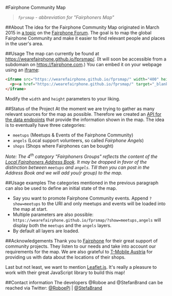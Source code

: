 #Fairphone Community Map
>_`fprsmap` - abbreviation for "Fairphoners Map"_

##About
The idea for the Fairphone Community Map originated in March 2015 in [a topic][1] on the [Fairphone Forum][2]. The goal is to map the global Fairphone Community and make it easier to find relevant people and places in the user's area.

##Usage
The map can currently be found at https://wearefairphone.github.io/fprsmap/. (It will soon be accessible from a subdomain on https://fairphone.com.) You can embed it on your webpage using an [iframe][3]:

```html
<iframe src="https://wearefairphone.github.io/fprsmap/" width="400" height="300" allowfullscreen="true" frameborder="0">
  <p><a href="https://wearefairphone.github.io/fprsmap/" target="_blank">See the Fairphone Community Map!</a></p>
</iframe>
```
Modify the `width` and `height` parameters to your liking.

##Status of the Project
At the moment we are trying to gather as many relevant sources for the map as possible. Therefore we created an [API for the data endpoints][4] that provide the information shown in the map. The idea is to eventually have three categories:

- `meetups` (Meetups & Events of the Fairphone Community)
- `angels` (Local support volunteers, so called _Fairphone Angels_)
- `shops` (Shops where Fairphones can be bought)

*Note: The 4<sup>th</sup> category "Fairphoners Groups" reflects the content of the [Local Fairphoners Address Book][10]. It may be dropped in favor of the distinction between `meetups` and `angels`. Till then you can post in the Address Book and we will add you(r group) to the map.*

##Usage examples
The categories mentioned in the previous paragraph can also be used to define an initial state of the map.

- Say you want to promote Fairphone Community events. Append `?show=meetups` to the URI and only meetups and events will be loaded into the map at start.
- Multiple parameters are also possible: `https://wearefairphone.github.io/fprsmap/?show=meetups,angels` will display both the `meetups` and the `angels` layers.
- By default all layers are loaded.

##Acknowledgements
Thank you to [Fairphone][5] for their great support of community projects. They listen to our needs and take into account our requirements for the map. We are also grateful to [T-Mobile Austria][6] for providing us with data about the locations of their shops.

Last but not least, we want to mention [Leaflet.js][7]. It's really a pleasure to work with their great JavaScript library to build this map!

##Contact information
The developers @Roboe and @StefanBrand can be reached via Twitter:
[@RoboePi][8] | [@StefaBrand][9]


[1]: https://forum.fairphone.com/t/do-you-know-an-open-source-alternative-to-embedded-maps/5088?u=stefan
[2]: https://forum.fairphone.com/
[3]: https://developer.mozilla.org/en-US/docs/Web/HTML/Element/iframe
[4]: https://github.com/WeAreFairphone/fprsdb
[5]: https://fairphone.com
[6]: http://www.t-mobile.at/
[7]: http://leafletjs.com/
[8]: https://twitter.com/RoboePi
[9]: https://twitter.com/StefaBrand
[10]: https://forum.fairphone.com/t/local-fairphoners-address-book-fairphone-communities/3815?u=stefan
